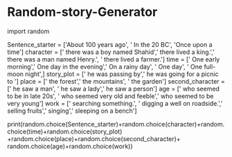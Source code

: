 # Random-story-Generator
import random

Sentence_starter = ['About 100 years ago', ' In the 20 BC', 'Once upon a time']
character = [' there was a boy named Shahid',' there lived a king.',' there was a man named Henry.',
             ' there lived a farmer.']
time = [' One early morning',' One day in the evening',' On a rainy day', ' One day', ' One full-moon night',]
story_plot = [' he was passing by',' he was going for a picnic to ']
place = [' the forest',' the mountains', ' the garden']
second_character = [' he saw a man', ' he saw a lady',' he saw a person']
age = [' who seemed to be in late 20s', ' who seemed very old and feeble',' who seemed to be very young']
work = [' searching something.', ' digging a well on roadside.',' selling fruits',' singing',' sleeping on a bench']
  

print(random.choice(Sentence_starter)+random.choice(character)+random.choice(time)+random.choice(story_plot) +random.choice(place)+random.choice(second_character)+ random.choice(age)+random.choice(work))
